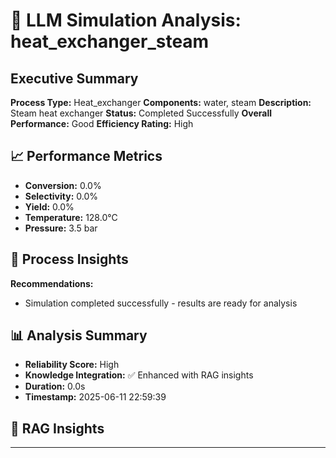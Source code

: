 # 🧠 LLM Simulation Analysis: heat_exchanger_steam

## Executive Summary
**Process Type:** Heat_exchanger
**Components:** water, steam
**Description:** Steam heat exchanger
**Status:** Completed Successfully
**Overall Performance:** Good
**Efficiency Rating:** High

## 📈 Performance Metrics
- **Conversion:** 0.0%
- **Selectivity:** 0.0%
- **Yield:** 0.0%
- **Temperature:** 128.0°C
- **Pressure:** 3.5 bar

## 🔬 Process Insights

**Recommendations:**

- Simulation completed successfully - results are ready for analysis







## 📊 Analysis Summary
- **Reliability Score:** High
- **Knowledge Integration:** ✅ Enhanced with RAG insights
- **Duration:** 0.0s
- **Timestamp:** 2025-06-11 22:59:39

## 🔬 RAG Insights


--- 